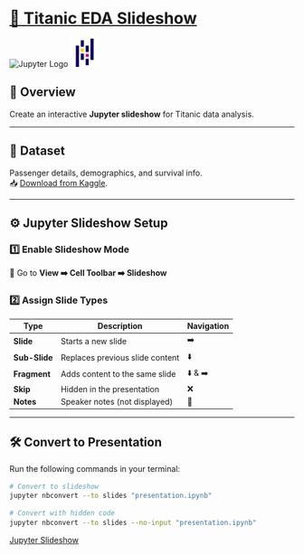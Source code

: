 # [🎥 Titanic EDA Slideshow](https://nisanman.github.io/Kaggle/#/)

![Jupyter Logo](https://upload.wikimedia.org/wikipedia/commons/3/38/Jupyter_logo.svg)
<a href="https://pandas.pydata.org/" target="_blank"><img src="https://raw.githubusercontent.com/devicons/devicon/master/icons/pandas/pandas-original.svg" width="50"/></a>
## 📌 Overview
Create an interactive **Jupyter slideshow** for Titanic data analysis.

---

## 📂 Dataset
Passenger details, demographics, and survival info.  
📥 [Download from Kaggle](https://www.kaggle.com/competitions/titanic/data).

---

## ⚙️ Jupyter Slideshow Setup
### **1️⃣ Enable Slideshow Mode**
🔹 Go to **View ➡️ Cell Toolbar ➡️ Slideshow**

### **2️⃣ Assign Slide Types**
| Type       | Description                          | Navigation |
|------------|--------------------------------------|------------|
| **Slide**      | Starts a new slide                  | ➡️ |
| **Sub-Slide**  | Replaces previous slide content    | ⬇️ |
| **Fragment**   | Adds content to the same slide     | ⬇️ & ➡️ |
| **Skip**       | Hidden in the presentation         | ❌ |
| **Notes**      | Speaker notes (not displayed)      | 📝 |

---

## 🛠 Convert to Presentation
Run the following commands in your terminal:

```bash
# Convert to slideshow
jupyter nbconvert --to slides "presentation.ipynb"
```
```bash
# Convert with hidden code
jupyter nbconvert --to slides --no-input "presentation.ipynb"
```
[Jupyter Slideshow](https://nisanman.github.io/Kaggle/#/)
